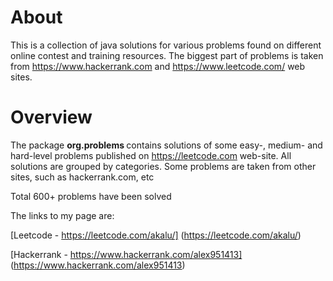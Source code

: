 
About 
============

This is a collection of java solutions for various problems found on different online contest and training resources. 
The biggest part of problems is taken from https://www.hackerrank.com and https://www.leetcode.com/ web sites.



Overview
===========

The package <b> org.problems </b> contains solutions of some easy-, medium- and hard-level problems published on https://leetcode.com web-site. All solutions are grouped by categories.
Some problems are taken from other sites, such as hackerrank.com, etc

Total 600+ problems have been solved

The links to my page are:

[Leetcode - https://leetcode.com/akalu/] (https://leetcode.com/akalu/)

[Hackerrank - https://www.hackerrank.com/alex951413] (https://www.hackerrank.com/alex951413)

